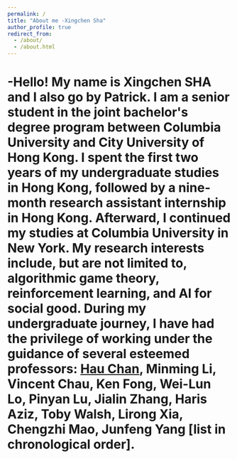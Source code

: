 ```yaml
---
permalink: /
title: "About me -Xingchen Sha"
author_profile: true
redirect_from: 
  - /about/
  - /about.html
---
```


-Hello! My name is Xingchen SHA and I also go by Patrick. I am a senior student in the joint bachelor's degree program between Columbia University and City University of Hong Kong. I spent the first two years of my undergraduate studies in Hong Kong, followed by a nine-month research assistant internship in Hong Kong. Afterward, I continued my studies at Columbia University in New York. My research interests include, but are not limited to, algorithmic game theory, reinforcement learning, and AI for social good. During my undergraduate journey, I have had the privilege of working under the guidance of several esteemed professors: [Hau Chan](https://cse.unl.edu/~hchan/), Minming Li, Vincent Chau, Ken Fong, Wei-Lun Lo, Pinyan Lu, Jialin Zhang, Haris Aziz, Toby Walsh, Lirong Xia, Chengzhi Mao, Junfeng Yang [list in chronological order].
======
